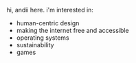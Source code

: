 hi, andii here. i'm interested in:
- human-centric design
- making the internet free and accessible
- operating systems
- sustainability
- games
